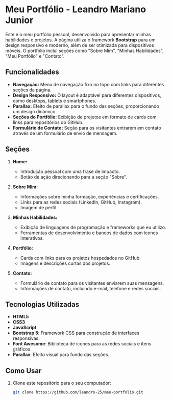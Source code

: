 # Meu Portfólio - Leandro Mariano Junior

Este é o meu portfólio pessoal, desenvolvido para apresentar minhas habilidades e projetos. A página utiliza o framework **Bootstrap** para um design responsivo e moderno, além de ser otimizada para dispositivos móveis. O portfólio inclui seções como "Sobre Mim", "Minhas Habilidades", "Meu Portfólio" e "Contato".

## Funcionalidades

- **Navegação:** Menu de navegação fixo no topo com links para diferentes seções da página.
- **Design Responsivo:** O layout é adaptável para diferentes dispositivos, como desktops, tablets e smartphones.
- **Parallax:** Efeito de parallax para o fundo das seções, proporcionando um design dinâmico.
- **Seções do Portfólio:** Exibição de projetos em formato de cards com links para repositórios do GitHub.
- **Formulário de Contato:** Seção para os visitantes entrarem em contato através de um formulário de envio de mensagem.

## Seções

1. **Home:**
   - Introdução pessoal com uma frase de impacto.
   - Botão de ação direcionando para a seção "Sobre".

2. **Sobre Mim:**
   - Informações sobre minha formação, experiências e certificações.
   - Links para as redes sociais (LinkedIn, GitHub, Instagram).
   - Imagem de perfil.

3. **Minhas Habilidades:**
   - Exibição de linguagens de programação e frameworks que eu utilizo.
   - Ferramentas de desenvolvimento e bancos de dados com ícones interativos.

4. **Portfólio:**
   - Cards com links para os projetos hospedados no GitHub.
   - Imagens e descrições curtas dos projetos.

5. **Contato:**
   - Formulário de contato para os visitantes enviarem suas mensagens.
   - Informações de contato, incluindo e-mail, telefone e redes sociais.

## Tecnologias Utilizadas

- **HTML5**
- **CSS3**
- **JavaScript**
- **Bootstrap 5**: Framework CSS para construção de interfaces responsivas.
- **Font Awesome**: Biblioteca de ícones para as redes sociais e itens gráficos.
- **Parallax**: Efeito visual para fundo das seções.

## Como Usar

1. Clone este repositório para o seu computador:
   ```bash
   git clone https://github.com/leandro-25/meu-portfolio.git
